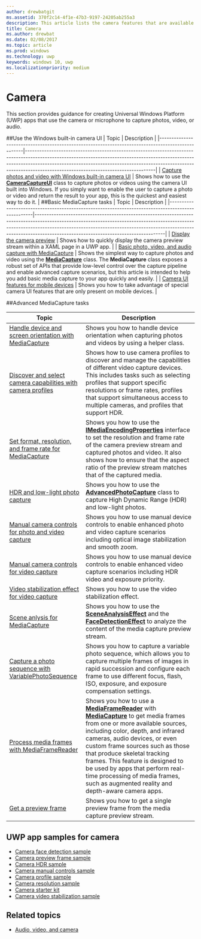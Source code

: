 ```yaml
---
author: drewbatgit
ms.assetid: 370f2c14-4f1e-47b3-9197-24205ab255a3
description: This article lists the camera features that are available for UWP apps and links to the how-to articles that show how to use them.
title: Camera
ms.author: drewbat
ms.date: 02/08/2017
ms.topic: article
ms.prod: windows
ms.technology: uwp
keywords: windows 10, uwp
ms.localizationpriority: medium
---
```


# Camera

This section provides guidance for creating Universal Windows Platform (UWP) apps that use the camera or microphone to capture photos, video, or audio.

##Use the Windows built-in camera UI
| Topic                                                                                             | Description                                                                                                                                                                                                                                                                                    |
|---------------------------------------------------------------------------------------------------|------------------------------------------------------------------------------------------------------------------------------------------------------------------------------------------------------------------------------------------------------------------------------------------------|
| [Capture photos and video with Windows built-in camera UI](capture-photos-and-video-with-cameracaptureui.md) | Shows how to use the [**CameraCaptureUI**](https://msdn.microsoft.com/library/windows/apps/Windows.Media.Capture.CameraCaptureUI) class to capture photos or videos using the camera UI built into Windows. If you simply want to enable the user to capture a photo or video and return the result to your app, this is the quickest and easiest way to do it.  |
##Basic MediaCapture tasks
| Topic                                                                                             | Description                                                                                                                                                                                                                                                                                    |
|---------------------------------------------------------------------------------------------------|------------------------------------------------------------------------------------------------------------------------------------------------------------------------------------------------------------------------------------------------------------------------------------------------|
| [Display the camera preview](simple-camera-preview-access.md) | Shows how to quickly display the camera preview stream within a XAML page in a UWP app. |
| [Basic photo, video, and audio capture with MediaCapture](basic-photo-video-and-audio-capture-with-MediaCapture.md) | Shows the simplest way to capture photos and video using the [**MediaCapture**](https://msdn.microsoft.com/library/windows/apps/Windows.Media.Capture.MediaCapture) class. The **MediaCapture** class exposes a robust set of APIs that provide low-level control over the capture pipeline and enable advanced capture scenarios, but this article is intended to help you add basic media capture to your app quickly and easily. |
| [Camera UI features for mobile devices](camera-ui-features-for-mobile-devices.md) | Shows you how to take advantage of special camera UI features that are only present on mobile devices.  |
                                                                                                               
##Advanced MediaCapture tasks   
                                                                                                               
| Topic                                                                                             | Description                                                                                                                                                                                                                                                                                    |
|---------------------------------------------------------------------------------------------------|------------------------------------------------------------------------------------------------------------------------------------------------------------------------------------------------------------------------------------------------------------------------------------------------|
| [Handle device and screen orientation with MediaCapture](handle-device-orientation-with-mediacapture.md) | Shows you how to handle device orientation when capturing photos and videos by using a helper class. | 
| [Discover and select camera capabilities with camera profiles](camera-profiles.md) | Shows how to use camera profiles to discover and manage the capabilities of different video capture devices. This includes tasks such as selecting profiles that support specific resolutions or frame rates, profiles that support simultaneous access to multiple cameras, and profiles that support HDR. |
| [Set format, resolution, and frame rate for MediaCapture](set-media-encoding-properties.md) | Shows you how to use the [**IMediaEncodingProperties**](https://msdn.microsoft.com/library/windows/apps/hh701011) interface to set the resolution and frame rate of the camera preview stream and captured photos and video. It also shows how to ensure that the aspect ratio of the preview stream matches that of the captured media. |
| [HDR and low-light photo capture](high-dynamic-range-hdr-photo-capture.md) | Shows you how to use the [**AdvancedPhotoCapture**](https://msdn.microsoft.com/library/windows/apps/Windows.Media.Capture.AdvancedPhotoCapture) class to capture High Dynamic Range (HDR) and low-light photos. |
| [Manual camera controls for photo and video capture](capture-device-controls-for-photo-and-video-capture.md) | Shows you how to use manual device controls to enable enhanced photo and video capture scenarios including optical image stabilization and smooth zoom. |
| [Manual camera controls for video capture](capture-device-controls-for-video-capture.md) | Shows you how to use manual device controls to enable enhanced video capture scenarios including HDR video and exposure priority.  |
| [Video stabilization effect for video capture](effects-for-video-capture.md) | Shows you how to use the video stabilization effect.  |
| [Scene anlysis for MediaCapture](scene-analysis-for-media-capture.md) | Shows you how to use the [**SceneAnalysisEffect**](https://msdn.microsoft.com/library/windows/apps/Windows.Media.Core.SceneAnalysisEffect) and the [**FaceDetectionEffect**](https://msdn.microsoft.com/library/windows/apps/Windows.Media.Core.FaceDetectionEffect) to analyze the content of the media capture preview stream.  |
| [Capture a photo sequence with VariablePhotoSequence](variable-photo-sequence.md) | Shows you how to capture a variable photo sequence, which allows you to capture multiple frames of images in rapid succession and configure each frame to use different focus, flash, ISO, exposure, and exposure compensation settings.  |
| [Process media frames with MediaFrameReader](process-media-frames-with-mediaframereader.md) | Shows you how to use a [**MediaFrameReader**](https://msdn.microsoft.com/library/windows/apps/Windows.Media.Capture.Frames.MediaFrameReader) with [**MediaCapture**](https://msdn.microsoft.com/library/windows/apps/Windows.Media.Capture.MediaCapture) to get media frames from one or more available sources, including color, depth, and infrared cameras, audio devices, or even custom frame sources such as those that produce skeletal tracking frames. This feature is designed to be used by apps that perform real-time processing of media frames, such as augmented reality and depth-aware camera apps.  |
| [Get a preview frame](get-a-preview-frame.md) | Shows you how to get a single preview frame from the media capture preview stream.  |                                                                                                   


## UWP app samples for camera

* [Camera face detection sample](http://go.microsoft.com/fwlink/p/?LinkID=619486&clcid=0x409)
* [Camera preview frame sample](http://go.microsoft.com/fwlink/p/?LinkID=620516&clcid=0x409)
* [Camera HDR sample](http://go.microsoft.com/fwlink/p/?LinkID=620517&clcid=0x409)
* [Camera manual controls sample](http://go.microsoft.com/fwlink/p/?LinkID=627611&clcid=0x409)
* [Camera profile sample](http://go.microsoft.com/fwlink/p/?LinkID=620518&clcid=0x409)
* [Camera resolution sample](http://go.microsoft.com/fwlink/p/?LinkID=624252&clcid=0x409)
* [Camera starter kit](http://go.microsoft.com/fwlink/p/?LinkID=619479&clcid=0x409)
* [Camera video stabilization sample](http://go.microsoft.com/fwlink/p/?LinkID=620519&clcid=0x409)

## Related topics

* [Audio, video, and camera](index.md)
 

 




